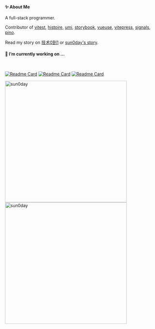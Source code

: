 

#### ✨ About Me

A full-stack programmer. 

Contributor of [vitest](https://github.com/vitest-dev/vitest), [histoire](https://github.com/histoire-dev/histoire), [umi](https://github.com/umijs/umi), [storybook](https://github.com/storybookjs/storybook), [vueuse](https://github.com/vueuse/vueuse), [vitepress](https://github.com/vuejs/vitepress), [signals](https://github.com/preactjs/signals), [pino](https://github.com/pinojs/pino).

Read my story on [技术0到1](https://www.zhihu.com/column/c_1302591122619637760) or [sun0day's story](https://hackernoon.com/u/sun0day).

#### 🔭 I’m currently working on ...
<br>

[![Readme Card](https://github-readme-stats.vercel.app/api/pin/?username=sun0day&repo=async)](https://github.com/sun0day/async)
[![Readme Card](https://github-readme-stats.vercel.app/api/pin/?username=sun0day&repo=modern-api)](https://github.com/sun0day/modern-api)
[![Readme Card](https://github-readme-stats.vercel.app/api/pin/?username=sun0day&repo=dori)](https://github.com/sun0day/dori)

<p>
<img align="center" src="https://github-readme-stats.vercel.app/api?username=sun0day&show_icons=true&locale=en" alt="sun0day" style="width:400px" />
<img align="center" src="https://github-readme-streak-stats.herokuapp.com/?user=sun0day&theme=tokyonight_duo&border=e0e0e0&stroke=e0e0e0" alt="sun0day" style="width:400px" /></p>





<!--
**sun0day/sun0day** is a ✨ _special_ ✨ repository because its `README.md` (this file) appears on your GitHub profile.

Here are some ideas to get you started:

- 🔭 I’m currently working on ...
- 🌱 I’m currently learning ...
- 👯 I’m looking to collaborate on ...
- 🤔 I’m looking for help with ...
- 💬 Ask me about ...
- 📫 How to reach me: ...
- 😄 Pronouns: ...
- ⚡ Fun fact: ...
-->
